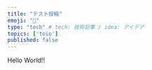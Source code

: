 ```yaml
---
title: "テスト投稿"
emoji: "🐶"
type: "tech" # tech: 技術記事 / idea: アイデア
topics: ['toio']
published: false
---
```

Hello World!!
